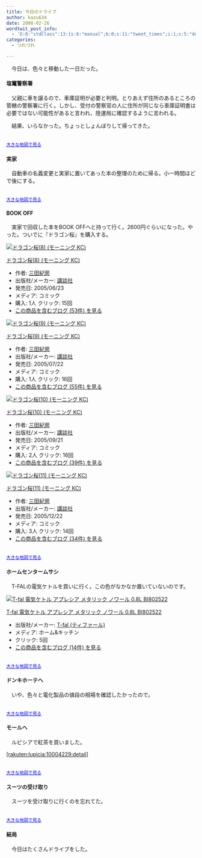 ```yaml
---
title: 今日のドライブ
author: kazu634
date: 2008-02-26
wordtwit_post_info:
  - 'O:8:"stdClass":13:{s:6:"manual";b:0;s:11:"tweet_times";i:1;s:5:"delay";i:0;s:7:"enabled";i:1;s:10:"separation";s:2:"60";s:7:"version";s:3:"3.7";s:14:"tweet_template";b:0;s:6:"status";i:2;s:6:"result";a:0:{}s:13:"tweet_counter";i:2;s:13:"tweet_log_ids";a:1:{i:0;i:3773;}s:9:"hash_tags";a:0:{}s:8:"accounts";a:1:{i:0;s:7:"kazu634";}}'
categories:
  - つれづれ

---
```

<div class="section">
<p>
    　今日は、色々と移動した一日だった。
</p>
  
<h4>
    塩竃警察署
</h4>
  
<p>
    　父親に車を譲るので、車庫証明が必要と判明。とりあえず住所のあるところの管轄の警察署に行く。しかし、受付の警察官の人に住所が同じなら車庫証明書は必要ではない可能性があると言われ、陸運局に確認するように言われる。
</p>
  
<p>
    　結果、いらなかった。ちょっとしょんぼりして帰ってきた。
</p>
  
<p>
<center>
</center>
</p>
  
<p>
<br /><small><a href="http://maps.google.co.jp/maps?f=q&#38;hl=ja&#38;geocode=&#38;q=http:%2F%2Froute.alpslab.jp%2Fget.rb%3Fid%3D71945e8f43b66993a73a59a332dc9b53%26type%3Dkml&#38;ie=UTF8&#38;ll=38.299416,140.993102&#38;spn=0.047654,0.069823&#38;source=embed" onclick="__gaTracker('send', 'event', 'outbound-article', 'http://maps.google.co.jp/maps?f=q&#038;hl=ja&#038;geocode=&#038;q=http:%2F%2Froute.alpslab.jp%2Fget.rb%3Fid%3D71945e8f43b66993a73a59a332dc9b53%26type%3Dkml&#038;ie=UTF8&#038;ll=38.299416,140.993102&#038;spn=0.047654,0.069823&#038;source=embed', '大きな地図で見る');" style="color:#0000FF;text-align:left">大きな地図で見る</a></small>
</p></p> 
  
<h4>
    実家
</h4>
  
<p>
    　自動車の名義変更と実家に置いてあった本の整理のために帰る。小一時間ほどで後にする。
</p>
  
<p>
<center>
</center>
</p>
  
<p>
<br /><small><a href="http://maps.google.co.jp/maps?f=q&#38;hl=ja&#38;geocode=&#38;q=http:%2F%2Froute.alpslab.jp%2Fget.rb%3Fid%3Dfa98c1bdaf6c73efd71255e671273152%26type%3Dkml&#38;ie=UTF8&#38;ll=38.314561,141.022716&#38;spn=0.016699,0.010595&#38;source=embed" onclick="__gaTracker('send', 'event', 'outbound-article', 'http://maps.google.co.jp/maps?f=q&#038;hl=ja&#038;geocode=&#038;q=http:%2F%2Froute.alpslab.jp%2Fget.rb%3Fid%3Dfa98c1bdaf6c73efd71255e671273152%26type%3Dkml&#038;ie=UTF8&#038;ll=38.314561,141.022716&#038;spn=0.016699,0.010595&#038;source=embed', '大きな地図で見る');" style="color:#0000FF;text-align:left">大きな地図で見る</a></small>
</p></p> 
  
<h4>
    BOOK OFF
</h4>
  
<p>
    　実家で回収した本をBOOK OFFへと持って行く。2600円ぐらいになった。やった。ついでに『ドラゴン桜』を購入する。
</p>
  
<div class="hatena-asin-detail">
<a href="http://www.amazon.co.jp/dp/4063724425/?tag=hatena_st1-22&ascsubtag=d-7ibv" onclick="__gaTracker('send', 'event', 'outbound-article', 'http://www.amazon.co.jp/dp/4063724425/?tag=hatena_st1-22&ascsubtag=d-7ibv', '');"><img src="https://images-na.ssl-images-amazon.com/images/I/51FM0RQ3FPL._SL160_.jpg" class="hatena-asin-detail-image" alt="ドラゴン桜(8) (モーニング KC)" title="ドラゴン桜(8) (モーニング KC)" /></a></p> 
    
<div class="hatena-asin-detail-info">
<p class="hatena-asin-detail-title">
<a href="http://www.amazon.co.jp/dp/4063724425/?tag=hatena_st1-22&ascsubtag=d-7ibv" onclick="__gaTracker('send', 'event', 'outbound-article', 'http://www.amazon.co.jp/dp/4063724425/?tag=hatena_st1-22&ascsubtag=d-7ibv', 'ドラゴン桜(8) (モーニング KC)');">ドラゴン桜(8) (モーニング KC)</a>
</p>
      
<ul>
<li>
<span class="hatena-asin-detail-label">作者:</span> <a href="http://d.hatena.ne.jp/keyword/%BB%B0%C5%C4%B5%AA%CB%BC" onclick="__gaTracker('send', 'event', 'outbound-article', 'http://d.hatena.ne.jp/keyword/%BB%B0%C5%C4%B5%AA%CB%BC', '三田紀房');" class="keyword">三田紀房</a>
</li>
<li>
<span class="hatena-asin-detail-label">出版社/メーカー:</span> <a href="http://d.hatena.ne.jp/keyword/%B9%D6%C3%CC%BC%D2" onclick="__gaTracker('send', 'event', 'outbound-article', 'http://d.hatena.ne.jp/keyword/%B9%D6%C3%CC%BC%D2', '講談社');" class="keyword">講談社</a>
</li>
<li>
<span class="hatena-asin-detail-label">発売日:</span> 2005/06/23
</li>
<li>
<span class="hatena-asin-detail-label">メディア:</span> コミック
</li>
<li>
<span class="hatena-asin-detail-label">購入</span>: 1人 <span class="hatena-asin-detail-label">クリック</span>: 15回
</li>
<li>
<a href="http://d.hatena.ne.jp/asin/4063724425" onclick="__gaTracker('send', 'event', 'outbound-article', 'http://d.hatena.ne.jp/asin/4063724425', 'この商品を含むブログ (53件) を見る');" target="_blank">この商品を含むブログ (53件) を見る</a>
</li>
</ul>
</div>
    
<div class="hatena-asin-detail-foot">
</div>
</div>
  
<div class="hatena-asin-detail">
<a href="http://www.amazon.co.jp/dp/4063724506/?tag=hatena_st1-22&ascsubtag=d-7ibv" onclick="__gaTracker('send', 'event', 'outbound-article', 'http://www.amazon.co.jp/dp/4063724506/?tag=hatena_st1-22&ascsubtag=d-7ibv', '');"><img src="https://images-na.ssl-images-amazon.com/images/I/516FNAVRS7L._SL160_.jpg" class="hatena-asin-detail-image" alt="ドラゴン桜(9) (モーニング KC)" title="ドラゴン桜(9) (モーニング KC)" /></a></p> 
    
<div class="hatena-asin-detail-info">
<p class="hatena-asin-detail-title">
<a href="http://www.amazon.co.jp/dp/4063724506/?tag=hatena_st1-22&ascsubtag=d-7ibv" onclick="__gaTracker('send', 'event', 'outbound-article', 'http://www.amazon.co.jp/dp/4063724506/?tag=hatena_st1-22&ascsubtag=d-7ibv', 'ドラゴン桜(9) (モーニング KC)');">ドラゴン桜(9) (モーニング KC)</a>
</p>
      
<ul>
<li>
<span class="hatena-asin-detail-label">作者:</span> <a href="http://d.hatena.ne.jp/keyword/%BB%B0%C5%C4%B5%AA%CB%BC" onclick="__gaTracker('send', 'event', 'outbound-article', 'http://d.hatena.ne.jp/keyword/%BB%B0%C5%C4%B5%AA%CB%BC', '三田紀房');" class="keyword">三田紀房</a>
</li>
<li>
<span class="hatena-asin-detail-label">出版社/メーカー:</span> <a href="http://d.hatena.ne.jp/keyword/%B9%D6%C3%CC%BC%D2" onclick="__gaTracker('send', 'event', 'outbound-article', 'http://d.hatena.ne.jp/keyword/%B9%D6%C3%CC%BC%D2', '講談社');" class="keyword">講談社</a>
</li>
<li>
<span class="hatena-asin-detail-label">発売日:</span> 2005/07/22
</li>
<li>
<span class="hatena-asin-detail-label">メディア:</span> コミック
</li>
<li>
<span class="hatena-asin-detail-label">購入</span>: 1人 <span class="hatena-asin-detail-label">クリック</span>: 16回
</li>
<li>
<a href="http://d.hatena.ne.jp/asin/4063724506" onclick="__gaTracker('send', 'event', 'outbound-article', 'http://d.hatena.ne.jp/asin/4063724506', 'この商品を含むブログ (55件) を見る');" target="_blank">この商品を含むブログ (55件) を見る</a>
</li>
</ul>
</div>
    
<div class="hatena-asin-detail-foot">
</div>
</div>
  
<div class="hatena-asin-detail">
<a href="http://www.amazon.co.jp/dp/4063724662/?tag=hatena_st1-22&ascsubtag=d-7ibv" onclick="__gaTracker('send', 'event', 'outbound-article', 'http://www.amazon.co.jp/dp/4063724662/?tag=hatena_st1-22&ascsubtag=d-7ibv', '');"><img src="https://images-na.ssl-images-amazon.com/images/I/51YETRFRWRL._SL160_.jpg" class="hatena-asin-detail-image" alt="ドラゴン桜(10) (モーニング KC)" title="ドラゴン桜(10) (モーニング KC)" /></a></p> 
    
<div class="hatena-asin-detail-info">
<p class="hatena-asin-detail-title">
<a href="http://www.amazon.co.jp/dp/4063724662/?tag=hatena_st1-22&ascsubtag=d-7ibv" onclick="__gaTracker('send', 'event', 'outbound-article', 'http://www.amazon.co.jp/dp/4063724662/?tag=hatena_st1-22&ascsubtag=d-7ibv', 'ドラゴン桜(10) (モーニング KC)');">ドラゴン桜(10) (モーニング KC)</a>
</p>
      
<ul>
<li>
<span class="hatena-asin-detail-label">作者:</span> <a href="http://d.hatena.ne.jp/keyword/%BB%B0%C5%C4%B5%AA%CB%BC" onclick="__gaTracker('send', 'event', 'outbound-article', 'http://d.hatena.ne.jp/keyword/%BB%B0%C5%C4%B5%AA%CB%BC', '三田紀房');" class="keyword">三田紀房</a>
</li>
<li>
<span class="hatena-asin-detail-label">出版社/メーカー:</span> <a href="http://d.hatena.ne.jp/keyword/%B9%D6%C3%CC%BC%D2" onclick="__gaTracker('send', 'event', 'outbound-article', 'http://d.hatena.ne.jp/keyword/%B9%D6%C3%CC%BC%D2', '講談社');" class="keyword">講談社</a>
</li>
<li>
<span class="hatena-asin-detail-label">発売日:</span> 2005/09/21
</li>
<li>
<span class="hatena-asin-detail-label">メディア:</span> コミック
</li>
<li>
<span class="hatena-asin-detail-label">購入</span>: 2人 <span class="hatena-asin-detail-label">クリック</span>: 16回
</li>
<li>
<a href="http://d.hatena.ne.jp/asin/4063724662" onclick="__gaTracker('send', 'event', 'outbound-article', 'http://d.hatena.ne.jp/asin/4063724662', 'この商品を含むブログ (39件) を見る');" target="_blank">この商品を含むブログ (39件) を見る</a>
</li>
</ul>
</div>
    
<div class="hatena-asin-detail-foot">
</div>
</div>
  
<div class="hatena-asin-detail">
<a href="http://www.amazon.co.jp/dp/4063724751/?tag=hatena_st1-22&ascsubtag=d-7ibv" onclick="__gaTracker('send', 'event', 'outbound-article', 'http://www.amazon.co.jp/dp/4063724751/?tag=hatena_st1-22&ascsubtag=d-7ibv', '');"><img src="https://images-na.ssl-images-amazon.com/images/I/61KJERQYC8L._SL160_.jpg" class="hatena-asin-detail-image" alt="ドラゴン桜(11) (モーニング KC)" title="ドラゴン桜(11) (モーニング KC)" /></a></p> 
    
<div class="hatena-asin-detail-info">
<p class="hatena-asin-detail-title">
<a href="http://www.amazon.co.jp/dp/4063724751/?tag=hatena_st1-22&ascsubtag=d-7ibv" onclick="__gaTracker('send', 'event', 'outbound-article', 'http://www.amazon.co.jp/dp/4063724751/?tag=hatena_st1-22&ascsubtag=d-7ibv', 'ドラゴン桜(11) (モーニング KC)');">ドラゴン桜(11) (モーニング KC)</a>
</p>
      
<ul>
<li>
<span class="hatena-asin-detail-label">作者:</span> <a href="http://d.hatena.ne.jp/keyword/%BB%B0%C5%C4%B5%AA%CB%BC" onclick="__gaTracker('send', 'event', 'outbound-article', 'http://d.hatena.ne.jp/keyword/%BB%B0%C5%C4%B5%AA%CB%BC', '三田紀房');" class="keyword">三田紀房</a>
</li>
<li>
<span class="hatena-asin-detail-label">出版社/メーカー:</span> <a href="http://d.hatena.ne.jp/keyword/%B9%D6%C3%CC%BC%D2" onclick="__gaTracker('send', 'event', 'outbound-article', 'http://d.hatena.ne.jp/keyword/%B9%D6%C3%CC%BC%D2', '講談社');" class="keyword">講談社</a>
</li>
<li>
<span class="hatena-asin-detail-label">発売日:</span> 2005/12/22
</li>
<li>
<span class="hatena-asin-detail-label">メディア:</span> コミック
</li>
<li>
<span class="hatena-asin-detail-label">購入</span>: 3人 <span class="hatena-asin-detail-label">クリック</span>: 14回
</li>
<li>
<a href="http://d.hatena.ne.jp/asin/4063724751" onclick="__gaTracker('send', 'event', 'outbound-article', 'http://d.hatena.ne.jp/asin/4063724751', 'この商品を含むブログ (34件) を見る');" target="_blank">この商品を含むブログ (34件) を見る</a>
</li>
</ul>
</div>
    
<div class="hatena-asin-detail-foot">
</div>
</div>
  
<p>
<center>
</center>
</p>
  
<p>
<br /><small><a href="http://maps.google.co.jp/maps?f=q&#38;hl=ja&#38;geocode=&#38;q=http:%2F%2Froute.alpslab.jp%2Fget.rb%3Fid%3D409ac12b11e66e77bcc28b0157119649%26type%3Dkml&#38;ie=UTF8&#38;ll=38.314695,140.971173&#38;spn=0.0239,0.113014&#38;source=embed" onclick="__gaTracker('send', 'event', 'outbound-article', 'http://maps.google.co.jp/maps?f=q&#038;hl=ja&#038;geocode=&#038;q=http:%2F%2Froute.alpslab.jp%2Fget.rb%3Fid%3D409ac12b11e66e77bcc28b0157119649%26type%3Dkml&#038;ie=UTF8&#038;ll=38.314695,140.971173&#038;spn=0.0239,0.113014&#038;source=embed', '大きな地図で見る');" style="color:#0000FF;text-align:left">大きな地図で見る</a></small>
</p></p> 
  
<h4>
    ホームセンタームサシ
</h4>
  
<p>
    　T-FALの電気ケトルを買いに行く。この色がなかなか置いていないのです。
</p>
  
<div class="hatena-asin-detail">
<a href="http://www.amazon.co.jp/dp/B000FIEX8W/?tag=hatena_st1-22&ascsubtag=d-7ibv" onclick="__gaTracker('send', 'event', 'outbound-article', 'http://www.amazon.co.jp/dp/B000FIEX8W/?tag=hatena_st1-22&ascsubtag=d-7ibv', '');"><img src="https://images-na.ssl-images-amazon.com/images/I/41Q9YE8MHHL._SL160_.jpg" class="hatena-asin-detail-image" alt="T-fal 電気ケトル アプレシア メタリック ノワール 0.8L BI802522" title="T-fal 電気ケトル アプレシア メタリック ノワール 0.8L BI802522" /></a></p> 
    
<div class="hatena-asin-detail-info">
<p class="hatena-asin-detail-title">
<a href="http://www.amazon.co.jp/dp/B000FIEX8W/?tag=hatena_st1-22&ascsubtag=d-7ibv" onclick="__gaTracker('send', 'event', 'outbound-article', 'http://www.amazon.co.jp/dp/B000FIEX8W/?tag=hatena_st1-22&ascsubtag=d-7ibv', 'T-fal 電気ケトル アプレシア メタリック ノワール 0.8L BI802522');">T-fal 電気ケトル アプレシア メタリック ノワール 0.8L BI802522</a>
</p>
      
<ul>
<li>
<span class="hatena-asin-detail-label">出版社/メーカー:</span> <a href="http://d.hatena.ne.jp/keyword/T%2Dfal%20%28%A5%C6%A5%A3%A5%D5%A5%A1%A1%BC%A5%EB%29" onclick="__gaTracker('send', 'event', 'outbound-article', 'http://d.hatena.ne.jp/keyword/T%2Dfal%20%28%A5%C6%A5%A3%A5%D5%A5%A1%A1%BC%A5%EB%29', 'T-fal (ティファール)');" class="keyword">T-fal (ティファール)</a>
</li>
<li>
<span class="hatena-asin-detail-label">メディア:</span> ホーム&キッチン
</li>
<li>
<span class="hatena-asin-detail-label">クリック</span>: 5回
</li>
<li>
<a href="http://d.hatena.ne.jp/asin/B000FIEX8W" onclick="__gaTracker('send', 'event', 'outbound-article', 'http://d.hatena.ne.jp/asin/B000FIEX8W', 'この商品を含むブログ (14件) を見る');" target="_blank">この商品を含むブログ (14件) を見る</a>
</li>
</ul>
</div>
    
<div class="hatena-asin-detail-foot">
</div>
</div>
  
<p>
<center>
</center>
</p>
  
<p>
<br /><small><a href="http://maps.google.co.jp/maps?f=q&#38;hl=ja&#38;geocode=&#38;q=http:%2F%2Froute.alpslab.jp%2Fget.rb%3Fid%3D8eb9a7f3a5d34f9a4d9f6124027dace0%26type%3Dkml&#38;ie=UTF8&#38;ll=38.328854,140.893231&#38;spn=0.050317,0.04434&#38;source=embed" onclick="__gaTracker('send', 'event', 'outbound-article', 'http://maps.google.co.jp/maps?f=q&#038;hl=ja&#038;geocode=&#038;q=http:%2F%2Froute.alpslab.jp%2Fget.rb%3Fid%3D8eb9a7f3a5d34f9a4d9f6124027dace0%26type%3Dkml&#038;ie=UTF8&#038;ll=38.328854,140.893231&#038;spn=0.050317,0.04434&#038;source=embed', '大きな地図で見る');" style="color:#0000FF;text-align:left">大きな地図で見る</a></small>
</p></p> 
  
<h4>
    ドンキホーテへ
</h4>
  
<p>
    　いや、色々と電化製品の値段の相場を確認したかったので。
</p>
  
<p>
<center>
</center>
</p>
  
<p>
<br /><small><a href="http://maps.google.co.jp/maps?f=q&#38;hl=ja&#38;geocode=&#38;q=http:%2F%2Froute.alpslab.jp%2Fget.rb%3Fid%3Dc2422a15df1c1c0881a94d8b72dc166c%26type%3Dkml&#38;ie=UTF8&#38;ll=38.275483,140.905114&#38;spn=0.161709,0.068106&#38;source=embed" onclick="__gaTracker('send', 'event', 'outbound-article', 'http://maps.google.co.jp/maps?f=q&#038;hl=ja&#038;geocode=&#038;q=http:%2F%2Froute.alpslab.jp%2Fget.rb%3Fid%3Dc2422a15df1c1c0881a94d8b72dc166c%26type%3Dkml&#038;ie=UTF8&#038;ll=38.275483,140.905114&#038;spn=0.161709,0.068106&#038;source=embed', '大きな地図で見る');" style="color:#0000FF;text-align:left">大きな地図で見る</a></small>
</p></p> 
  
<h4>
    モールへ
</h4>
  
<p>
    　ルピシアで紅茶を買いました。
</p>
  
<p>
<a href="http://d.hatena.ne.jp/rakuten/lupicia/10004229" onclick="__gaTracker('send', 'event', 'outbound-article', 'http://d.hatena.ne.jp/rakuten/lupicia/10004229', '[rakuten:lupicia:10004229:detail]');">[rakuten:lupicia:10004229:detail]</a>
</p>
  
<p>
<center>
</center>
</p>
  
<p>
<br /><small><a href="http://maps.google.co.jp/maps?f=q&#38;hl=ja&#38;geocode=&#38;q=http:%2F%2Froute.alpslab.jp%2Fget.rb%3Fid%3D0de2e90b22641d0704c0bda69a87a92b%26type%3Dkml&#38;ie=UTF8&#38;ll=38.210815,140.883074&#38;spn=0.031992,0.017026&#38;source=embed" onclick="__gaTracker('send', 'event', 'outbound-article', 'http://maps.google.co.jp/maps?f=q&#038;hl=ja&#038;geocode=&#038;q=http:%2F%2Froute.alpslab.jp%2Fget.rb%3Fid%3D0de2e90b22641d0704c0bda69a87a92b%26type%3Dkml&#038;ie=UTF8&#038;ll=38.210815,140.883074&#038;spn=0.031992,0.017026&#038;source=embed', '大きな地図で見る');" style="color:#0000FF;text-align:left">大きな地図で見る</a></small>
</p></p> 
  
<h4>
    スーツの受け取り
</h4>
  
<p>
    　スーツを受け取りに行くのを忘れてた。
</p>
  
<p>
<center>
</center>
</p>
  
<p>
<br /><small><a href="http://maps.google.co.jp/maps?f=q&#38;hl=ja&#38;geocode=&#38;q=http:%2F%2Froute.alpslab.jp%2Fget.rb%3Fid%3D3ea28f756c55c303fd5aafba9d4a11d7%26type%3Dkml&#38;ie=UTF8&#38;ll=38.255309,140.940667&#38;spn=0.056479,0.126879&#38;source=embed" onclick="__gaTracker('send', 'event', 'outbound-article', 'http://maps.google.co.jp/maps?f=q&#038;hl=ja&#038;geocode=&#038;q=http:%2F%2Froute.alpslab.jp%2Fget.rb%3Fid%3D3ea28f756c55c303fd5aafba9d4a11d7%26type%3Dkml&#038;ie=UTF8&#038;ll=38.255309,140.940667&#038;spn=0.056479,0.126879&#038;source=embed', '大きな地図で見る');" style="color:#0000FF;text-align:left">大きな地図で見る</a></small>
</p></p> 
  
<h4>
    結局
</h4>
  
<p>
    　今日はたくさんドライブをした。
</p>
</div>
